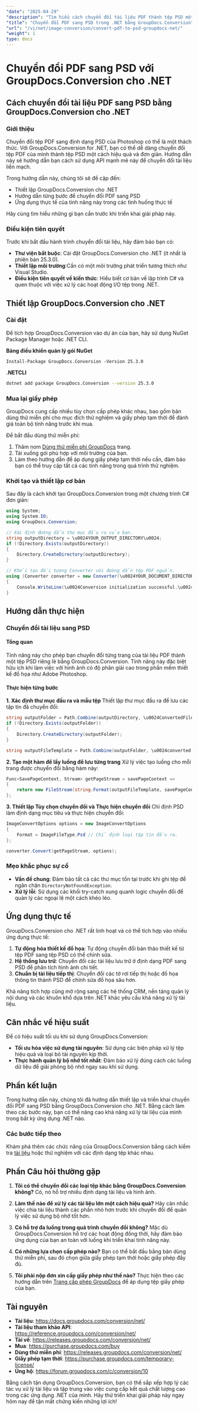 ```yaml
---
"date": "2025-04-29"
"description": "Tìm hiểu cách chuyển đổi tài liệu PDF thành tệp PSD một cách liền mạch với GroupDocs.Conversion for .NET. Thực hiện theo hướng dẫn từng bước này để nâng cao các tác vụ xử lý tài liệu của bạn."
"title": "Chuyển đổi PDF sang PSD trong .NET bằng GroupDocs.Conversion"
"url": "/vi/net/image-conversion/convert-pdf-to-psd-groupdocs-net/"
"weight": 1
type: docs
---
```

# Chuyển đổi PDF sang PSD với GroupDocs.Conversion cho .NET

## Cách chuyển đổi tài liệu PDF sang PSD bằng GroupDocs.Conversion cho .NET

### Giới thiệu

Chuyển đổi tệp PDF sang định dạng PSD của Photoshop có thể là một thách thức. Với GroupDocs.Conversion for .NET, bạn có thể dễ dàng chuyển đổi tệp PDF của mình thành tệp PSD một cách hiệu quả và đơn giản. Hướng dẫn này sẽ hướng dẫn bạn cách sử dụng API mạnh mẽ này để chuyển đổi tài liệu liền mạch.

Trong hướng dẫn này, chúng tôi sẽ đề cập đến:
- Thiết lập GroupDocs.Conversion cho .NET
- Hướng dẫn từng bước để chuyển đổi PDF sang PSD
- Ứng dụng thực tế của tính năng này trong các tình huống thực tế

Hãy cùng tìm hiểu những gì bạn cần trước khi triển khai giải pháp này.

### Điều kiện tiên quyết

Trước khi bắt đầu hành trình chuyển đổi tài liệu, hãy đảm bảo bạn có:
- **Thư viện bắt buộc**: Cài đặt GroupDocs.Conversion cho .NET (ít nhất là phiên bản 25.3.0).
- **Thiết lập môi trường**:Cần có một môi trường phát triển tương thích như Visual Studio.
- **Điều kiện tiên quyết về kiến thức**: Hiểu biết cơ bản về lập trình C# và quen thuộc với việc xử lý các hoạt động I/O tệp trong .NET.

## Thiết lập GroupDocs.Conversion cho .NET

### Cài đặt

Để tích hợp GroupDocs.Conversion vào dự án của bạn, hãy sử dụng NuGet Package Manager hoặc .NET CLI.

**Bảng điều khiển quản lý gói NuGet**
```shell
Install-Package GroupDocs.Conversion -Version 25.3.0
```

**\.NETCLI**
```bash
dotnet add package GroupDocs.Conversion --version 25.3.0
```

### Mua lại giấy phép

GroupDocs cung cấp nhiều tùy chọn cấp phép khác nhau, bao gồm bản dùng thử miễn phí cho mục đích thử nghiệm và giấy phép tạm thời để đánh giá toàn bộ tính năng trước khi mua.

Để bắt đầu dùng thử miễn phí:
1. Thăm nom [Dùng thử miễn phí GroupDocs](https://releases.groupdocs.com/conversion/net/) trang.
2. Tải xuống gói phù hợp với môi trường của bạn.
3. Làm theo hướng dẫn để áp dụng giấy phép tạm thời nếu cần, đảm bảo bạn có thể truy cập tất cả các tính năng trong quá trình thử nghiệm.

### Khởi tạo và thiết lập cơ bản

Sau đây là cách khởi tạo GroupDocs.Conversion trong một chương trình C# đơn giản:

```csharp
using System;
using System.IO;
using GroupDocs.Conversion;

// Xác định đường dẫn thư mục đầu ra của bạn.
string outputDirectory = \u0024YOUR_OUTPUT_DIRECTORY\u0024;
if (!Directory.Exists(outputDirectory))
{
    Directory.CreateDirectory(outputDirectory);
}

// Khởi tạo đối tượng Converter với đường dẫn tệp PDF nguồn.
using (Converter converter = new Converter(\u0024YOUR_DOCUMENT_DIRECTORY/SAMPLE_PDF.pdf\u0024))
{
    Console.WriteLine(\u0024Conversion initialization successful.\u0024);
}
```

## Hướng dẫn thực hiện

### Chuyển đổi tài liệu sang PSD

#### Tổng quan
Tính năng này cho phép bạn chuyển đổi từng trang của tài liệu PDF thành một tệp PSD riêng lẻ bằng GroupDocs.Conversion. Tính năng này đặc biệt hữu ích khi làm việc với hình ảnh có độ phân giải cao trong phần mềm thiết kế đồ họa như Adobe Photoshop.

#### Thực hiện từng bước

**1. Xác định thư mục đầu ra và mẫu tệp**
Thiết lập thư mục đầu ra để lưu các tập tin đã chuyển đổi:

```csharp
string outputFolder = Path.Combine(outputDirectory, \u0024ConvertedFiles\u0024);
if (!Directory.Exists(outputFolder))
{
    Directory.CreateDirectory(outputFolder);
}

string outputFileTemplate = Path.Combine(outputFolder, \u0024converted-page-{0}.psd\u0024);
```

**2. Tạo một hàm để lấy luồng để lưu từng trang**
Xử lý việc tạo luồng cho mỗi trang được chuyển đổi bằng hàm này:

```csharp
Func<SavePageContext, Stream> getPageStream = savePageContext =>
{
    return new FileStream(string.Format(outputFileTemplate, savePageContext.Page), FileMode.Create);
};
```

**3. Thiết lập Tùy chọn chuyển đổi và Thực hiện chuyển đổi**
Chỉ định PSD làm định dạng mục tiêu và thực hiện chuyển đổi:

```csharp
ImageConvertOptions options = new ImageConvertOptions
{
    Format = ImageFileType.Psd // Chỉ định loại tập tin đầu ra.
};

converter.Convert(getPageStream, options);
```

### Mẹo khắc phục sự cố
- **Vấn đề chung**: Đảm bảo tất cả các thư mục tồn tại trước khi ghi tệp để ngăn chặn `DirectoryNotFoundException`.
- **Xử lý lỗi**: Sử dụng các khối try-catch xung quanh logic chuyển đổi để quản lý các ngoại lệ một cách khéo léo.

## Ứng dụng thực tế

GroupDocs.Conversion cho .NET rất linh hoạt và có thể tích hợp vào nhiều ứng dụng thực tế:

1. **Tự động hóa thiết kế đồ họa**: Tự động chuyển đổi bản thảo thiết kế từ tệp PDF sang tệp PSD có thể chỉnh sửa.
2. **Hệ thống lưu trữ**: Chuyển đổi các tài liệu lưu trữ ở định dạng PDF sang PSD để phân tích hình ảnh chi tiết.
3. **Chuẩn bị tài liệu tiếp thị**: Chuyển đổi các tờ rơi tiếp thị hoặc đồ họa thông tin thành PSD để chỉnh sửa đồ họa sâu hơn.

Khả năng tích hợp cũng mở rộng sang các hệ thống CRM, nền tảng quản lý nội dung và các khuôn khổ dựa trên .NET khác yêu cầu khả năng xử lý tài liệu.

## Cân nhắc về hiệu suất

Để có hiệu suất tối ưu khi sử dụng GroupDocs.Conversion:
- **Tối ưu hóa việc sử dụng tài nguyên**: Sử dụng các biện pháp xử lý tệp hiệu quả và loại bỏ tài nguyên kịp thời.
- **Thực hành quản lý bộ nhớ tốt nhất**: Đảm bảo xử lý đúng cách các luồng dữ liệu để giải phóng bộ nhớ ngay sau khi sử dụng.

## Phần kết luận

Trong hướng dẫn này, chúng tôi đã hướng dẫn thiết lập và triển khai chuyển đổi PDF sang PSD bằng GroupDocs.Conversion cho .NET. Bằng cách làm theo các bước này, bạn có thể nâng cao khả năng xử lý tài liệu của mình trong bất kỳ ứng dụng .NET nào. 

### Các bước tiếp theo
Khám phá thêm các chức năng của GroupDocs.Conversion bằng cách kiểm tra [tài liệu](https://docs.groupdocs.com/conversion/net/) hoặc thử nghiệm với các định dạng tệp khác nhau.

## Phần Câu hỏi thường gặp

1. **Tôi có thể chuyển đổi các loại tệp khác bằng GroupDocs.Conversion không?**
   Có, nó hỗ trợ nhiều định dạng tài liệu và hình ảnh.
   
2. **Làm thế nào để xử lý các tài liệu lớn một cách hiệu quả?**
   Hãy cân nhắc việc chia tài liệu thành các phần nhỏ hơn trước khi chuyển đổi để quản lý việc sử dụng bộ nhớ tốt hơn.

3. **Có hỗ trợ đa luồng trong quá trình chuyển đổi không?**
   Mặc dù GroupDocs.Conversion hỗ trợ các hoạt động đồng thời, hãy đảm bảo ứng dụng của bạn an toàn với luồng khi triển khai tính năng này.

4. **Có những lựa chọn cấp phép nào?**
   Bạn có thể bắt đầu bằng bản dùng thử miễn phí, sau đó chọn giữa giấy phép tạm thời hoặc giấy phép đầy đủ.

5. **Tôi phải nộp đơn xin cấp giấy phép như thế nào?**
   Thực hiện theo các hướng dẫn trên [Trang cấp phép GroupDocs](https://purchase.groupdocs.com/temporary-license/) để áp dụng tệp giấy phép của bạn.

## Tài nguyên
- **Tài liệu**: https://docs.groupdocs.com/conversion/net/
- **Tài liệu tham khảo API**: https://reference.groupdocs.com/conversion/net/
- **Tải về**: https://releases.groupdocs.com/conversion/net/
- **Mua**: https://purchase.groupdocs.com/buy
- **Dùng thử miễn phí**: https://releases.groupdocs.com/conversion/net/
- **Giấy phép tạm thời**: https://purchase.groupdocs.com/temporary-license/
- **Ủng hộ**: https://forum.groupdocs.com/c/conversion/10

Bằng cách tận dụng GroupDocs.Conversion, bạn có thể sắp xếp hợp lý các tác vụ xử lý tài liệu và tập trung vào việc cung cấp kết quả chất lượng cao trong các ứng dụng .NET của mình. Hãy thử triển khai giải pháp này ngay hôm nay để tận mắt chứng kiến những lợi ích!